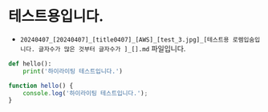 
# 테스트용입니다.

* `20240407_[20240407]_[title0407]_[AWS]_[test_3.jpg]_[테스트용 로렘입숨입니다. 글자수가 많은 것부터 글자수가 ]_[].md` 파일입니다.

```python
def hello():
    print('하이라이팅 테스트입니다.')
```

```javascript
function hello() {
    console.log('하이라이팅 테스트입니다.');
}
```
